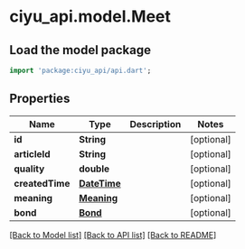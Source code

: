 # ciyu_api.model.Meet

## Load the model package
```dart
import 'package:ciyu_api/api.dart';
```

## Properties
Name | Type | Description | Notes
------------ | ------------- | ------------- | -------------
**id** | **String** |  | [optional] 
**articleId** | **String** |  | [optional] 
**quality** | **double** |  | [optional] 
**createdTime** | [**DateTime**](DateTime.md) |  | [optional] 
**meaning** | [**Meaning**](Meaning.md) |  | [optional] 
**bond** | [**Bond**](Bond.md) |  | [optional] 

[[Back to Model list]](../README.md#documentation-for-models) [[Back to API list]](../README.md#documentation-for-api-endpoints) [[Back to README]](../README.md)


